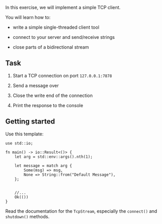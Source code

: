 In this exercise, we will implement a simple TCP client.

You will learn how to:

-   write a simple single-threaded client tool

-   connect to your server and send/receive strings

-   close parts of a bidirectional stream

Task
----

1.  Start a TCP connection on port `127.0.0.1:7878`

2.  Send a message over

3.  Close the write end of the connection

4.  Print the response to the console

Getting started
----

Use this template:

    use std::io;

    fn main() -> io::Result<()> {
        let arg = std::env::args().nth(1);

        let message = match arg {
            Some(msg) => msg,
            None => String::from("Default Message"),
        };


        //...
        Ok(())
    }

Read the documentation for the `TcpStream`, especially the `connect()`
and `shutdown()` methods.
